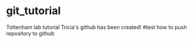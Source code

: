 # git_tutorial
Tottenham lab tutorial
Tricia's github has been created! #test how to push repository to github